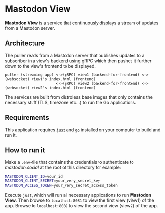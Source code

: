 # Mastodon View

__Mastodon View__ is a service that continuously displays a stream of updates from a Mastodon server.

## Architecture

The puller reads from a Mastodon server that publishes updates to a subscriber in a view's backend using gRPC which then pushes it further down to the view's frontend to be displayed.

```plaintext
puller (streaming app) <->(gRPC) view1 (backend-for-frontend) <->(websocket) view1's index.html (frontend)
                       <->(gRPC) view2 (backend-for-frontend) <->(websocket) view2's index.html (frontend)
```

The services are built from distroless base images that only contains the necessary stuff (TLS, timezone etc...) to run the Go applications.

## Requirements

This application requires [`just`](https://just.systems/) and [`go`](https://go.dev/) installed on your computer to build and run it.

## How to run it

Make a `.env`-file that contains the credentials to authenticate to _mastodon.social_ at the root of this directory for example:

```bash
MASTODON_CLIENT_ID=your_id
MASTODON_CLIENT_SECRET=your_very_secret_key
MASTODON_ACCESS_TOKEN=your_very_secret_access_token
```

Execute `just`, which will run all necessary applications to run __Mastodon View__. Then browse to `localhost:8081` to view the first view (view1) of the app. Browse to `localhost:8082` to view the second view (view2) of the app.
